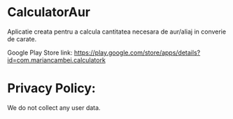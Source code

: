 # CalculatorAur
Aplicatie creata pentru a calcula cantitatea necesara de aur/aliaj in converie de carate.

Google Play Store link: https://play.google.com/store/apps/details?id=com.mariancambei.calculatork


# Privacy Policy:

We do not collect any user data.
